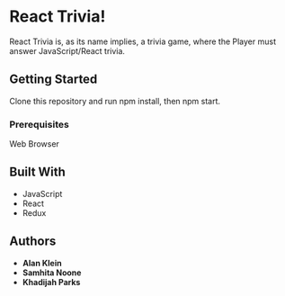# React Trivia!

React Trivia is, as its name implies, a trivia game, where the Player must answer JavaScript/React trivia.

## Getting Started

Clone this repository and run npm install, then npm start.

### Prerequisites

Web Browser

## Built With

- JavaScript
- React
- Redux

## Authors

- **Alan Klein**
- **Samhita Noone**
- **Khadijah Parks**
